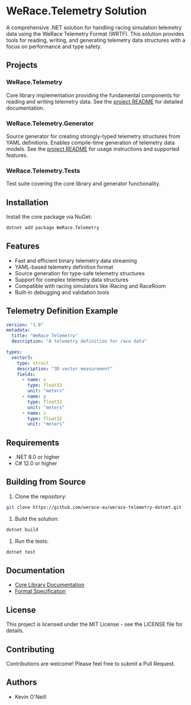 # WeRace.Telemetry Solution

A comprehensive .NET solution for handling racing simulation telemetry data using the WeRace Telemetry Format (WRTF). This solution provides tools for reading, writing, and generating telemetry data structures with a focus on performance and type safety.

## Projects

### WeRace.Telemetry

Core library implementation providing the fundamental components for reading and writing telemetry data. See the [project README](WeRace.Telemetry/README.md) for detailed documentation.

### WeRace.Telemetry.Generator

Source generator for creating strongly-typed telemetry structures from YAML definitions. Enables compile-time generation of telemetry data models. See the [project README](WeRace.Telemetry.Generator/README.md) for usage instructions and supported features.

### WeRace.Telemetry.Tests

Test suite covering the core library and generator functionality.

## Installation

Install the core package via NuGet:

```bash
dotnet add package WeRace.Telemetry
```

## Features

- Fast and efficient binary telemetry data streaming
- YAML-based telemetry definition format
- Source generation for type-safe telemetry structures
- Support for complex telemetry data structures
- Compatible with racing simulators like iRacing and RaceRoom
- Built-in debugging and validation tools

## Telemetry Definition Example

```yaml
version: "1.0"
metadata:
  title: "WeRace Telemetry"
  description: "A telemetry definition for race data"

types:
  vector3:
    type: struct
    description: "3D vector measurement"
    fields:
      - name: x
        type: float32
        unit: "meters"
      - name: y
        type: float32
        unit: "meters"
      - name: z
        type: float32
        unit: "meters"
```

## Requirements

- .NET 8.0 or higher
- C# 12.0 or higher

## Building from Source

1. Clone the repository:

```bash
git clone https://github.com/werace-au/werace-telemetry-dotnet.git
```

1. Build the solution:

```bash
dotnet build
```

1. Run the tests:

```bash
dotnet test
```

## Documentation

- [Core Library Documentation](WeRace.Telemetry/README.md)
- [Format Specification](Documentation/wrtf-spec-v1.md)

## License

This project is licensed under the MIT License - see the LICENSE file for details.

## Contributing

Contributions are welcome! Please feel free to submit a Pull Request.

## Authors

- Kevin O'Neill
